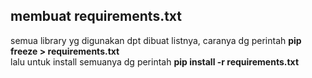 ## membuat requirements.txt
semua library yg digunakan dpt dibuat listnya, caranya dg perintah <b>pip freeze > requirements.txt</b><br>
lalu untuk install semuanya dg perintah <b>pip install -r requirements.txt<b>

